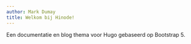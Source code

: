 ```yaml
---
author: Mark Dumay
title: Welkom bij Hinode!
---
```


Een documentatie en blog thema voor Hugo gebaseerd op Bootstrap 5.